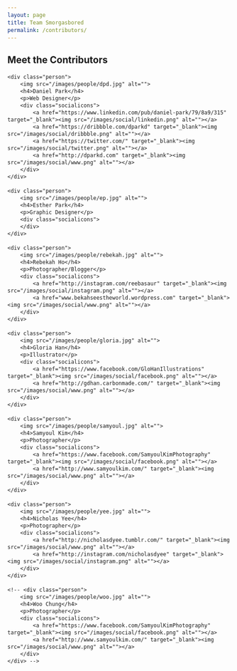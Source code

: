 ```yaml
---
layout: page
title: Team Smorgasbored
permalink: /contributors/
---
```


<div class="contributors">
	<h2>Meet the Contributors</h2>

	<div class="person">
		<img src="/images/people/dpd.jpg" alt="">
		<h4>Daniel Park</h4>
		<p>Web Designer</p>
		<div class="socialicons">
			<a href="https://www.linkedin.com/pub/daniel-park/79/8a9/315" target="_blank"><img src="/images/social/linkedin.png" alt=""></a>
			<a href="https://dribbble.com/dparkd" target="_blank"><img src="/images/social/dribbble.png" alt=""></a>
			<a href="https://twitter.com/" target="_blank"><img src="/images/social/twitter.png" alt=""></a>
			<a href="http://dparkd.com" target="_blank"><img src="/images/social/www.png" alt=""></a>
		</div>
	</div>

	<div class="person">
		<img src="/images/people/ep.jpg" alt="">
		<h4>Esther Park</h4>
		<p>Graphic Designer</p>
		<div class="socialicons">
		</div>
	</div>

	<div class="person">
		<img src="/images/people/rebekah.jpg" alt="">
		<h4>Rebekah Ho</h4>
		<p>Photographer/Blogger</p>
		<div class="socialicons">
			<a href="http://instagram.com/reebasaur" target="_blank"><img src="/images/social/instagram.png" alt=""></a>
			<a href="www.bekahseestheworld.wordpress.com" target="_blank"><img src="/images/social/www.png" alt=""></a>
		</div>
	</div>

	<div class="person">
		<img src="/images/people/gloria.jpg" alt="">
		<h4>Gloria Han</h4>
		<p>Illustrator</p>
		<div class="socialicons">
			<a href="https://www.facebook.com/GloHanIllustrations" target="_blank"><img src="/images/social/facebook.png" alt=""></a>
			<a href="http://gdhan.carbonmade.com/" target="_blank"><img src="/images/social/www.png" alt=""></a>
		</div>
	</div>

	<div class="person">
		<img src="/images/people/samyoul.jpg" alt="">
		<h4>Samyoul Kim</h4>
		<p>Photographer</p>
		<div class="socialicons">
			<a href="https://www.facebook.com/SamyoulKimPhotography" target="_blank"><img src="/images/social/facebook.png" alt=""></a>
			<a href="http://www.samyoulkim.com/" target="_blank"><img src="/images/social/www.png" alt=""></a>
		</div>
	</div>

	<div class="person">
		<img src="/images/people/yee.jpg" alt="">
		<h4>Nicholas Yee</h4>
		<p>Photographer</p>
		<div class="socialicons">
			<a href="http://nicholasdyee.tumblr.com/" target="_blank"><img src="/images/social/www.png" alt=""></a>
			<a href="http://instagram.com/nicholasdyee" target="_blank"><img src="/images/social/instagram.png" alt=""></a>
		</div>
	</div>

	<!-- <div class="person">
		<img src="/images/people/woo.jpg" alt="">
		<h4>Woo Chung</h4>
		<p>Photographer</p>
		<div class="socialicons">
			<a href="https://www.facebook.com/SamyoulKimPhotography" target="_blank"><img src="/images/social/facebook.png" alt=""></a>
			<a href="http://www.samyoulkim.com/" target="_blank"><img src="/images/social/www.png" alt=""></a>
		</div>
	</div> -->
</div>
<div class="space"></div>